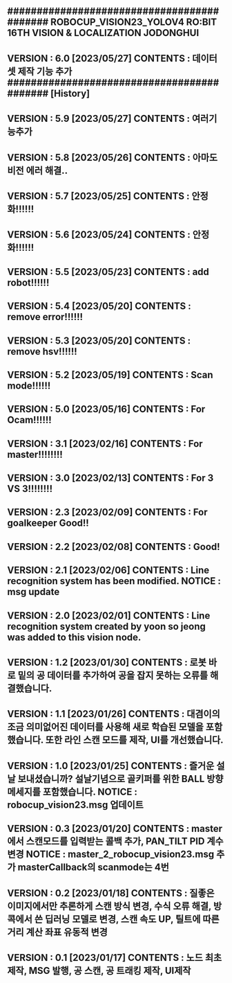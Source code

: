 ###########################################
ROBOCUP_VISION23_YOLOV4
RO:BIT 16TH VISION & LOCALIZATION JODONGHUI
-------------------------------------------
VERSION : 6.0 [2023/05/27]
CONTENTS : 데이터셋 제작 기능 추가
###########################################
[History]
-------------------------------------------
VERSION : 5.9 [2023/05/27]
CONTENTS : 여러기능추가
-------------------------------------------
VERSION : 5.8 [2023/05/26]
CONTENTS : 아마도 비전 에러 해결..
-------------------------------------------
VERSION : 5.7 [2023/05/25]
CONTENTS : 안정화!!!!!!
-------------------------------------------
VERSION : 5.6 [2023/05/24]
CONTENTS : 안정화!!!!!!
-------------------------------------------
VERSION : 5.5 [2023/05/23]
CONTENTS : add robot!!!!!!
-------------------------------------------
VERSION : 5.4 [2023/05/20]
CONTENTS : remove error!!!!!!
-------------------------------------------
VERSION : 5.3 [2023/05/20]
CONTENTS : remove hsv!!!!!!
-------------------------------------------
VERSION : 5.2 [2023/05/19]
CONTENTS : Scan mode!!!!!!
-------------------------------------------
VERSION : 5.0 [2023/05/16]
CONTENTS : For Ocam!!!!!!
-------------------------------------------
VERSION : 3.1 [2023/02/16]
CONTENTS : For master!!!!!!!!
-------------------------------------------
VERSION : 3.0 [2023/02/13]
CONTENTS : For 3 VS 3!!!!!!!!
-------------------------------------------
VERSION : 2.3 [2023/02/09]
CONTENTS : For goalkeeper Good!!
-------------------------------------------
VERSION : 2.2 [2023/02/08]
CONTENTS : Good!
-------------------------------------------
VERSION : 2.1 [2023/02/06]
CONTENTS : Line recognition system has been
modified.
NOTICE : msg update
-------------------------------------------
VERSION : 2.0 [2023/02/01]
CONTENTS : Line recognition system created
by yoon so jeong was added to this vision
node.
-------------------------------------------
VERSION : 1.2 [2023/01/30]
CONTENTS : 로봇 바로 밑의 공 데이터를 추가하여 공을
잡지 못하는 오류를 해결했습니다.
-------------------------------------------
VERSION : 1.1 [2023/01/26]
CONTENTS : 대겸이의 조금 의미없어진 데이터를 사용해
새로 학습된 모델을 포함했습니다. 또한 라인 스캔 모드를
제작, UI를 개선했습니다.
-------------------------------------------
VERSION : 1.0 [2023/01/25]
CONTENTS : 즐거운 설날 보내셨습니까? 설날기념으로
골키퍼를 위한 BALL 방향 메세지를 포함했습니다.
NOTICE : robocup_vision23.msg 업데이트
-------------------------------------------
VERSION : 0.3 [2023/01/20]
CONTENTS : master에서 스캔모드를 입력받는 콜백
추가, PAN_TILT PID 계수 변경
NOTICE : master_2_robocup_vision23.msg 추가
masterCallback의 scanmode는 4번
-------------------------------------------
VERSION : 0.2 [2023/01/18]
CONTENTS : 질좋은 이미지에서만 추론하게 스캔
방식 변경, 수식 오류 해결, 방콕에서 쓴 딥러닝
모델로 변경, 스캔 속도 UP, 틸트에 따른 거리
계산 좌표 유동적 변경
-------------------------------------------
VERSION : 0.1 [2023/01/17]
CONTENTS : 노드 최초 제작, MSG 발행, 공 스캔,
공 트래킹 제작, UI제작
-------------------------------------------
